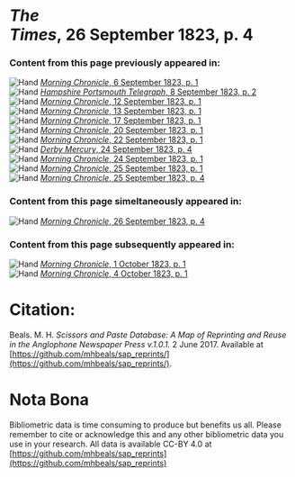 # *The Times*, 26 September 1823, p. 4  
  
### Content from this page previously appeared in:  
![Hand](http://scissorsandpaste.net/wp-content/uploads/2017/06/smallhandpointer.png) [*Morning Chronicle*, 6 September 1823, p. 1](https://mhbeals.github.io/sap_html/Morning-Chronicle/Morning-Chronicle-6-September-1823-p-1)  
![Hand](http://scissorsandpaste.net/wp-content/uploads/2017/06/smallhandpointer.png) [*Hampshire Portsmouth Telegraph*, 8 September 1823, p. 2](https://mhbeals.github.io/sap_html/Hampshire-Portsmouth-Telegraph/Hampshire-Portsmouth-Telegraph-8-September-1823-p-2)  
![Hand](http://scissorsandpaste.net/wp-content/uploads/2017/06/smallhandpointer.png) [*Morning Chronicle*, 12 September 1823, p. 1](https://mhbeals.github.io/sap_html/Morning-Chronicle/Morning-Chronicle-12-September-1823-p-1)  
![Hand](http://scissorsandpaste.net/wp-content/uploads/2017/06/smallhandpointer.png) [*Morning Chronicle*, 13 September 1823, p. 1](https://mhbeals.github.io/sap_html/Morning-Chronicle/Morning-Chronicle-13-September-1823-p-1)  
![Hand](http://scissorsandpaste.net/wp-content/uploads/2017/06/smallhandpointer.png) [*Morning Chronicle*, 17 September 1823, p. 1](https://mhbeals.github.io/sap_html/Morning-Chronicle/Morning-Chronicle-17-September-1823-p-1)  
![Hand](http://scissorsandpaste.net/wp-content/uploads/2017/06/smallhandpointer.png) [*Morning Chronicle*, 20 September 1823, p. 1](https://mhbeals.github.io/sap_html/Morning-Chronicle/Morning-Chronicle-20-September-1823-p-1)  
![Hand](http://scissorsandpaste.net/wp-content/uploads/2017/06/smallhandpointer.png) [*Morning Chronicle*, 22 September 1823, p. 1](https://mhbeals.github.io/sap_html/Morning-Chronicle/Morning-Chronicle-22-September-1823-p-1)  
![Hand](http://scissorsandpaste.net/wp-content/uploads/2017/06/smallhandpointer.png) [*Derby Mercury*, 24 September 1823, p. 4](https://mhbeals.github.io/sap_html/Derby-Mercury/Derby-Mercury-24-September-1823-p-4)  
![Hand](http://scissorsandpaste.net/wp-content/uploads/2017/06/smallhandpointer.png) [*Morning Chronicle*, 24 September 1823, p. 1](https://mhbeals.github.io/sap_html/Morning-Chronicle/Morning-Chronicle-24-September-1823-p-1)  
![Hand](http://scissorsandpaste.net/wp-content/uploads/2017/06/smallhandpointer.png) [*Morning Chronicle*, 25 September 1823, p. 1](https://mhbeals.github.io/sap_html/Morning-Chronicle/Morning-Chronicle-25-September-1823-p-1)  
![Hand](http://scissorsandpaste.net/wp-content/uploads/2017/06/smallhandpointer.png) [*Morning Chronicle*, 25 September 1823, p. 4](https://mhbeals.github.io/sap_html/Morning-Chronicle/Morning-Chronicle-25-September-1823-p-4)  
  
### Content from this page simeltaneously appeared in:  
![Hand](http://scissorsandpaste.net/wp-content/uploads/2017/06/smallhandpointer.png) [*Morning Chronicle*, 26 September 1823, p. 4](https://mhbeals.github.io/sap_html/Morning-Chronicle/Morning-Chronicle-26-September-1823-p-4)  
  
### Content from this page subsequently appeared in:  
![Hand](http://scissorsandpaste.net/wp-content/uploads/2017/06/smallhandpointer.png) [*Morning Chronicle*, 1 October 1823, p. 1](https://mhbeals.github.io/sap_html/Morning-Chronicle/Morning-Chronicle-1-October-1823-p-1)  
![Hand](http://scissorsandpaste.net/wp-content/uploads/2017/06/smallhandpointer.png) [*Morning Chronicle*, 4 October 1823, p. 1](https://mhbeals.github.io/sap_html/Morning-Chronicle/Morning-Chronicle-4-October-1823-p-1)  


# Citation: 

Beals. M. H. *Scissors and Paste Database: A Map of Reprinting and Reuse in the Anglophone Newspaper Press v.1.0.1.* 2 June 2017. Available at [https://github.com/mhbeals/sap_reprints/](https://github.com/mhbeals/sap_reprints/). 

# Nota Bona

Bibliometric data is time consuming to produce but benefits us all. Please remember to cite or acknowledge this and any other bibliometric data you use in your research. All data is available CC-BY 4.0 at [https://github.com/mhbeals/sap_reprints](https://github.com/mhbeals/sap_reprints)